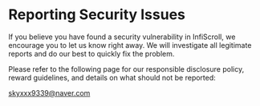 # Reporting Security Issues

If you believe you have found a security vulnerability in InfiScroll, we encourage you to let us know right away. We will investigate all legitimate reports and do our best to quickly fix the problem.

Please refer to the following page for our responsible disclosure policy, reward guidelines, and details on what should not be reported:

skyxxx9339@naver.com
